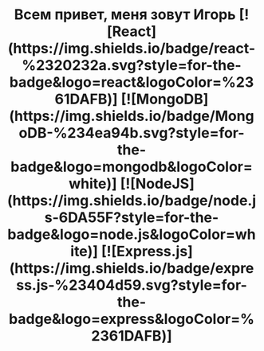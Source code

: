 <h1 align="center">Всем привет, меня зовут Игорь</a>
[![React](https://img.shields.io/badge/react-%2320232a.svg?style=for-the-badge&logo=react&logoColor=%2361DAFB)]
[![MongoDB](https://img.shields.io/badge/MongoDB-%234ea94b.svg?style=for-the-badge&logo=mongodb&logoColor=white)]
[![NodeJS](https://img.shields.io/badge/node.js-6DA55F?style=for-the-badge&logo=node.js&logoColor=white)]
[![Express.js](https://img.shields.io/badge/express.js-%23404d59.svg?style=for-the-badge&logo=express&logoColor=%2361DAFB)]
